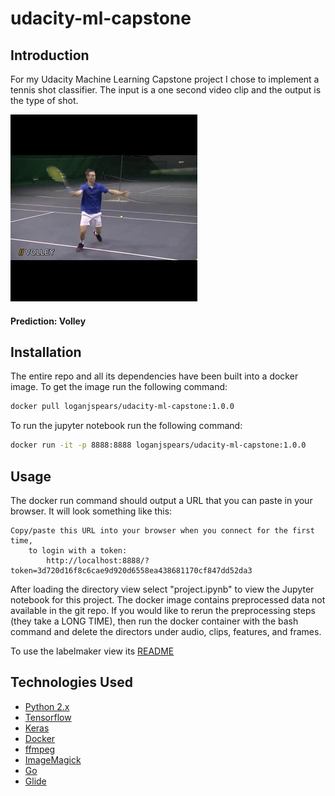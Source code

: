 # udacity-ml-capstone

## Introduction

For my Udacity Machine Learning Capstone project I chose to implement a tennis shot classifier.  The input is a one second video clip and the output is the type of shot. 

![Example](example.jpg)

#### Prediction: Volley

## Installation

The entire repo and all its dependencies have been built into a docker image.  To get the image run the following command:

```bash
docker pull loganjspears/udacity-ml-capstone:1.0.0
```  

To run the jupyter notebook run the following command:
```bash
docker run -it -p 8888:8888 loganjspears/udacity-ml-capstone:1.0.0
```

## Usage

The docker run command should output a URL that you can paste in your browser.  It will look something like this:  
```
Copy/paste this URL into your browser when you connect for the first time,
    to login with a token:
        http://localhost:8888/?token=3d720d16f8c6cae9d920d6558ea438681170cf847dd52da3
```

After loading the directory view select "project.ipynb" to view the Jupyter notebook for this project.  The docker image contains preprocessed data not available in the git repo.  If you would like to rerun the preprocessing steps (they take a LONG TIME), then run the docker container with the bash command and delete the directors under audio, clips, features, and frames.

To use the labelmaker view its [README](labelmaker/README.md)

## Technologies Used

- [Python 2.x](https://www.python.org)
- [Tensorflow](https://www.tensorflow.org)
- [Keras](https://keras.io)
- [Docker](https://www.docker.com)
- [ffmpeg](https://ffmpeg.org)
- [ImageMagick](http://www.imagemagick.org/script/index.php)
- [Go](https://golang.org)
- [Glide](https://glide.sh)
